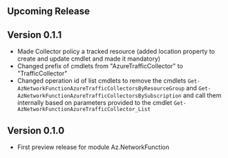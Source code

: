 <!--
    Please leave this section at the top of the change log.

    Changes for the upcoming release should go under the section titled "Upcoming Release", and should adhere to the following format:

    ## Upcoming Release
    * Overview of change #1
        - Additional information about change #1
    * Overview of change #2
        - Additional information about change #2
        - Additional information about change #2
    * Overview of change #3
    * Overview of change #4
        - Additional information about change #4

    ## YYYY.MM.DD - Version X.Y.Z (Previous Release)
    * Overview of change #1
        - Additional information about change #1
-->
## Upcoming Release

## Version 0.1.1
* Made Collector policy a tracked resource (added location property to create and update cmdlet and made it mandatory)
* Changed prefix of cmdlets from "AzureTrafficCollector" to "TrafficCollector"
* Changed operation id of list cmdlets to remove the cmdlets `Get-AzNetworkFunctionAzureTrafficCollectorsByResourceGroup` and `Get-AzNetworkFunctionAzureTrafficCollectorsBySubscription` and call them internally based on parameters provided to the cmdlet `Get-AzNetworkFunctionAzureTrafficCollector_List`

## Version 0.1.0
* First preview release for module Az.NetworkFunction

